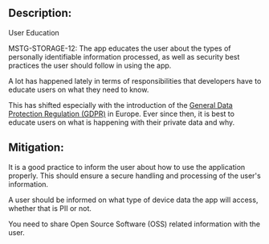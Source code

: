 ## Description:

User Education

MSTG-STORAGE-12: The app educates the user about the types of personally identifiable information processed, as well as security best practices the user should follow in using the app.

A lot has happened lately in terms of responsibilities that developers have to educate users on what they need to know.

This has shifted especially with the introduction of the [General Data Protection Regulation (GDPR)](https://gdpr-info.eu/ "GDPR") in Europe. Ever since then, it is best to educate users on what is happening with their private data and why.


## Mitigation:

It is a good practice to inform the user about how to use the application properly. This should ensure a secure handling and processing of the user's information.

A user should be informed on what type of device data the app will access, whether that is PII or not.

You need to share Open Source Software (OSS) related information with the user.